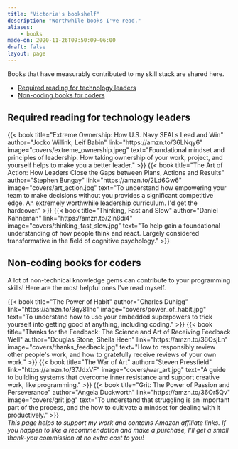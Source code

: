 ```yaml
---
title: "Victoria's bookshelf"
description: "Worthwhile books I've read."
aliases:
    - books
made-on: 2020-11-26T09:50:09-06:00
draft: false
layout: page
---
```


Books that have measurably contributed to my skill stack are shared here.

- [Required reading for technology leaders](#required-reading-for-technology-leaders)
- [Non-coding books for coders](#non-coding-books-for-coders)

## Required reading for technology leaders

<div class="column book-list">
{{< book title="Extreme Ownership: How U.S. Navy SEALs Lead and Win" author="Jocko Willink, Leif Babin" link="https://amzn.to/36LNqy6" image="covers/extreme_ownership.jpeg" text="Foundational mindset and principles of leadership. How taking ownership of your work, project, and yourself helps to make you a better leader." >}}
{{< book title="The Art of Action: How Leaders Close the Gaps between Plans, Actions and Results" author="Stephen Bungay" link="https://amzn.to/2Ld6Gw6" image="covers/art_action.jpg" text="To understand how empowering your team to make decisions without you provides a significant competitive edge. An extremely worthwhile leadership curriculum. I'd get the hardcover." >}}
{{< book title="Thinking, Fast and Slow" author="Daniel Kahneman" link="https://amzn.to/2In8di4" image="covers/thinking_fast_slow.jpg" text="To help gain a foundational understanding of how people think and react. Largely considered transformative in the field of cognitive psychology." >}}
</div>

## Non-coding books for coders

A lot of non-technical knowledge gems can contribute to your programming skills! Here are the most helpful ones I've read myself.

<div class="column book-list">
{{< book title="The Power of Habit" author="Charles Duhigg" link="https://amzn.to/3qy81hc" image="covers/power_of_habit.jpg" text="To understand how to use your embedded superpowers to trick yourself into getting good at anything, including coding." >}}
{{< book title="Thanks for the Feedback: The Science and Art of Receiving Feedback Well" author="Douglas Stone, Sheila Heen" link="https://amzn.to/36OsjLn" image="covers/thanks_feedback.jpg" text="How to responsibly review other people's work, and how to gratefully receive reviews of your own work." >}}
{{< book title="The War of Art" author="Steven Pressfield" link="https://amzn.to/37JdxVF" image="covers/war_art.jpg" text="A guide to building systems that overcome inner resistance and support creative work, like programming." >}}
{{< book title="Grit: The Power of Passion and Perseverance" author="Angela Duckworth" link="https://amzn.to/36Or5Qv" image="covers/grit.jpg" text="To understand that struggling is an important part of the process, and the how to cultivate a mindset for dealing with it productively." >}}
</div>

<div id="centered-footer">
<em>This page helps to support my work and contains Amazon affiliate links. If you happen to like a recommendation and make a purchase, I'll get a small thank-you commission at no extra cost to you!</em>
</div>

